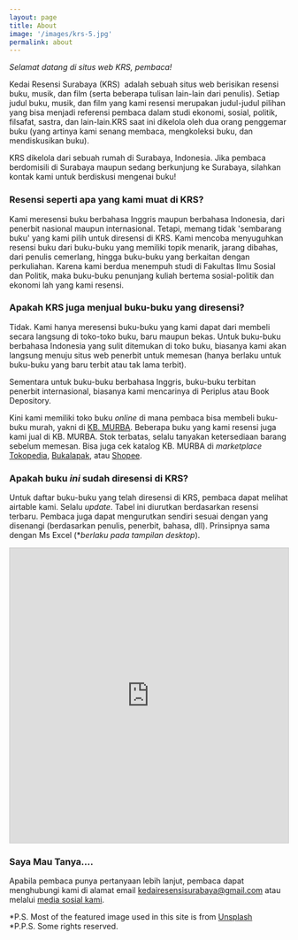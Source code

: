 ```yaml
---
layout: page
title: About
image: '/images/krs-5.jpg'
permalink: about
---
```


_Selamat datang di situs web KRS, pembaca!_

Kedai Resensi Surabaya (KRS)  adalah sebuah situs web berisikan resensi buku, musik, dan film (serta beberapa tulisan lain-lain dari penulis). Setiap judul buku, musik, dan film yang kami resensi merupakan judul-judul pilihan yang bisa menjadi referensi pembaca dalam studi ekonomi, sosial, politik, filsafat, sastra, dan lain-lain.KRS saat ini dikelola oleh dua orang penggemar buku (yang artinya kami senang membaca, mengkoleksi buku, dan mendiskusikan buku).

KRS dikelola dari sebuah rumah di Surabaya, Indonesia. Jika pembaca berdomisili di Surabaya maupun sedang berkunjung ke Surabaya, silahkan kontak kami untuk berdiskusi mengenai buku!

### Resensi seperti apa yang kami muat di KRS?

Kami meresensi buku berbahasa Inggris maupun berbahasa Indonesia, dari penerbit nasional maupun internasional. Tetapi, memang tidak 'sembarang buku' yang kami pilih untuk diresensi di KRS. Kami mencoba menyuguhkan resensi buku dari buku-buku yang memiliki topik menarik, jarang dibahas, dari penulis cemerlang, hingga buku-buku yang berkaitan dengan perkuliahan. Karena kami berdua menempuh studi di Fakultas Ilmu Sosial dan Politik, maka buku-buku penunjang kuliah bertema sosial-politik dan ekonomi lah yang kami resensi.

### Apakah KRS juga menjual buku-buku yang diresensi?

Tidak. Kami hanya meresensi buku-buku yang kami dapat dari membeli secara langsung di toko-toko buku, baru maupun bekas. Untuk buku-buku berbahasa Indonesia yang sulit ditemukan di toko buku, biasanya kami akan langsung menuju situs web penerbit untuk memesan (hanya berlaku untuk buku-buku yang baru terbit atau tak lama terbit).

Sementara untuk buku-buku berbahasa Inggris, buku-buku terbitan penerbit internasional, biasanya kami mencarinya di Periplus atau Book Depository.

Kini kami memiliki toko buku _online_ di mana pembaca bisa membeli buku-buku murah, yakni di [KB. MURBA](https://instagram.com/kbmurba). Beberapa buku yang kami resensi juga kami jual di KB. MURBA. Stok terbatas, selalu tanyakan ketersediaan barang sebelum memesan. Bisa juga cek katalog KB. MURBA di _marketplace_ [Tokopedia](https://tokopedia.com/kbmurba), [Bukalapak](https://bukalapak.com/u/kbmurba), atau [Shopee](https://shopee.co.id/kbmurba).

### Apakah buku _ini_ sudah diresensi di KRS?

Untuk daftar buku-buku yang telah diresensi di KRS, pembaca dapat melihat airtable kami. Selalu _update_. Tabel ini diurutkan berdasarkan resensi terbaru. Pembaca juga dapat mengurutkan sendiri sesuai dengan yang disenangi (berdasarkan penulis, penerbit, bahasa, dll). Prinsipnya sama dengan Ms Excel (\*_berlaku pada tampilan desktop_).

<iframe class="airtable-embed" src="https://airtable.com/embed/shr0EhFymOn66E7kC?backgroundColor=gray" frameborder="0" onmousewheel="" width="100%" height="533" style="background: transparent; border: 1px solid #ccc;"></iframe>

### Saya Mau Tanya....

Apabila pembaca punya pertanyaan lebih lanjut, pembaca dapat menghubungi kami di alamat email [kedairesensisurabaya@gmail.com](mailto:kedairesensisurabaya@gmail.com) atau melalui [media sosial kami](https://instagram.com/rezafaricha).

\*P.S. Most of the featured image used in this site is from [Unsplash](unsplash.com)  
\*P.P.S. Some rights reserved.
